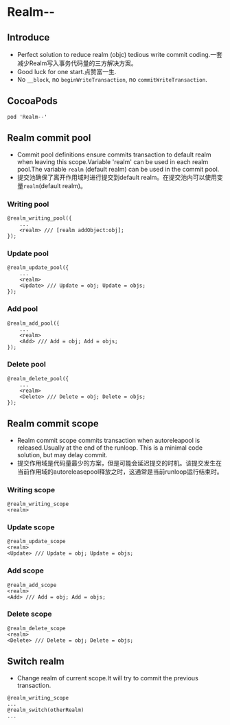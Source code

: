 # Realm--
## Introduce
* Perfect solution to reduce realm (objc) tedious write commit coding.一套减少Realm写入事务代码量的三方解决方案。
* Good luck for one start.点赞富一生.
* No `__block`, no `beginWriteTransaction`, no `commitWriteTransaction`.

## CocoaPods
```
pod 'Realm--'
```

## Realm commit pool
- Commit pool definitions ensure commits transaction to default realm when leaving this scope.Variable 'realm' can be used in each realm pool.The variable `realm` (default realm) can be used in the commit pool.
- 提交池确保了离开作用域时进行提交到default realm。在提交池内可以使用变量`realm`(default realm)。
### Writing pool
```objc
@realm_writing_pool({
    ...
    <realm> /// [realm addObject:obj];
});
```
### Update pool
```objc
@realm_update_pool({
    ...
    <realm>
    <Update> /// Update = obj; Update = objs;
});
```
### Add pool
```objc
@realm_add_pool({
    ...
    <realm>
    <Add> /// Add = obj; Add = objs; 
});
```
### Delete pool
```objc
@realm_delete_pool({
    ...
    <realm>
    <Delete> /// Delete = obj; Delete = objs; 
});
```
## Realm commit scope
- Realm commit scope  commits transaction when autoreleapool is released.Usually at the end of the runloop. This is a minimal code solution, but may delay commit.
- 提交作用域是代码量最少的方案，但是可能会延迟提交的时机。该提交发生在当前作用域的autoreleasepool释放之时，这通常是当前runloop运行结束时。
### Writing scope
```objc
@realm_writing_scope
<realm>
```
### Update scope
```objc
@realm_update_scope
<realm>
<Update> /// Update = obj; Update = objs;
```
### Add scope
```objc
@realm_add_scope
<realm>
<Add> /// Add = obj; Add = objs; 
```
### Delete scope
```objc
@realm_delete_scope
<realm>
<Delete> /// Delete = obj; Delete = objs;
```
## Switch realm
- Change realm of current scope.It will try to commit the previous transaction.
```objc
@realm_writing_scope
...
@realm_switch(otherRealm)
...
```

